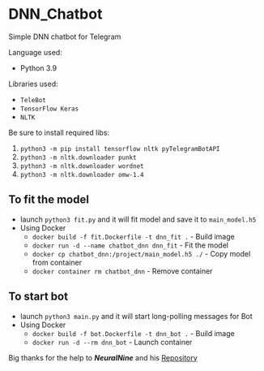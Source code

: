 # DNN_Chatbot

Simple DNN chatbot for Telegram

Language used:

- Python 3.9

Libraries used:

- `TeleBot`
- `TensorFlow Keras`
- `NLTK`

Be sure to install required libs:

1. `python3 -m pip install tensorflow nltk pyTelegramBotAPI`
2. `python3 -m nltk.downloader punkt`
3. `python3 -m nltk.downloader wordnet`
4. `python3 -m nltk.downloader omw-1.4`

## To fit the model

- launch `python3 fit.py` and it will fit model and save it to `main_model.h5`
- Using Docker
    - `docker build -f fit.Dockerfile -t dnn_fit .` - Build image
    - `docker run -d --name chatbot_dnn dnn_fit` - Fit the model
    - `docker cp chatbot_dnn:/project/main_model.h5 ./` - Copy model from container
    - `docker container rm chatbot_dnn` - Remove container

## To start bot

- launch `python3 main.py` and it will start long-polling messages for Bot
- Using Docker
    - `docker build -f bot.Dockerfile -t dnn_bot .` - Build image
    - `docker run -d --rm dnn_bot` - Launch container

Big thanks for the help to **_NeuralNine_** and his [Repository](https://github.com/NeuralNine/neuralintents)
